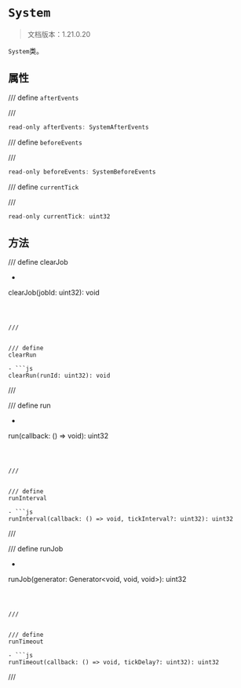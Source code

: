 # `System`

> 文档版本：1.21.0.20

`System`类。

## 属性

/// define
`afterEvents`


///

```js
read-only afterEvents: SystemAfterEvents
```


/// define
`beforeEvents`


///

```js
read-only beforeEvents: SystemBeforeEvents
```


/// define
`currentTick`


///

```js
read-only currentTick: uint32
```


## 方法

/// define
clearJob

- ```js
clearJob(jobId: uint32): void
```



///


/// define
clearRun

- ```js
clearRun(runId: uint32): void
```



///


/// define
run

- ```js
run(callback: () => void): uint32
```



///


/// define
runInterval

- ```js
runInterval(callback: () => void, tickInterval?: uint32): uint32
```



///


/// define
runJob

- ```js
runJob(generator: Generator<void, void, void>): uint32
```



///


/// define
runTimeout

- ```js
runTimeout(callback: () => void, tickDelay?: uint32): uint32
```



///

